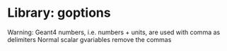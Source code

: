 # Library: goptions


Warning: Geant4 numbers, i.e. numbers + units, are used with comma as delimiters
Normal scalar gvariables remove the commas